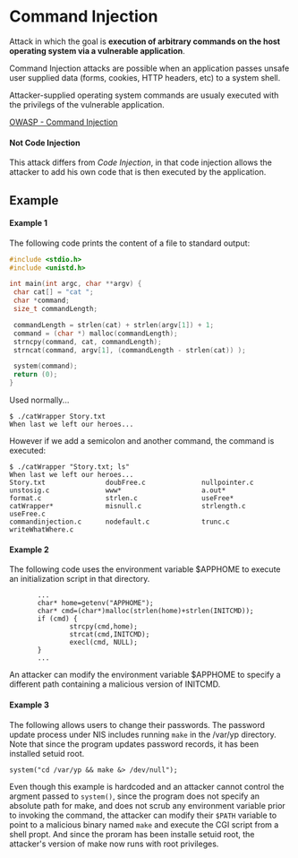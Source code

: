 # Command Injection

Attack in which the goal is __execution of arbitrary commands on the host operating system via a vulnerable application__.

Command Injection attacks are possible when an application passes unsafe user supplied data (forms, cookies, HTTP headers, etc) to a system shell.

Attacker-supplied operating system commands are usualy executed with the privilegs of the vulnerable application.

[OWASP - Command Injection](https://owasp.org/www-community/attacks/Command_Injection)

#### Not Code Injection

This attack differs from _Code Injection_, in that code injection allows the attacker to add his own code that is then executed by the application. 

## Example

#### Example 1

The following code prints the content of a file to standard output:

```c
#include <stdio.h>
#include <unistd.h>

int main(int argc, char **argv) {
 char cat[] = "cat ";
 char *command;
 size_t commandLength;

 commandLength = strlen(cat) + strlen(argv[1]) + 1;
 command = (char *) malloc(commandLength);
 strncpy(command, cat, commandLength);
 strncat(command, argv[1], (commandLength - strlen(cat)) );

 system(command);
 return (0);
}
```

Used normally...

```
$ ./catWrapper Story.txt
When last we left our heroes...
```

However if we add a semicolon and another command, the command is executed:

```
$ ./catWrapper "Story.txt; ls"
When last we left our heroes...
Story.txt               doubFree.c              nullpointer.c
unstosig.c              www*                    a.out*
format.c                strlen.c                useFree*
catWrapper*             misnull.c               strlength.c             useFree.c
commandinjection.c      nodefault.c             trunc.c                 writeWhatWhere.c
```

#### Example 2

The following code uses the environment variable $APPHOME to execute an initialization script in that directory.

```
       ...
       char* home=getenv("APPHOME");
       char* cmd=(char*)malloc(strlen(home)+strlen(INITCMD));
       if (cmd) {
               strcpy(cmd,home);
               strcat(cmd,INITCMD);
               execl(cmd, NULL);
       }
       ...
```

An attacker can modify the environment variable $APPHOME to specify a different path containing a malicious version of INITCMD.


#### Example 3

The following allows users to change their passwords. The password update process under NIS includes running `make` in the /var/yp directory. Note that since the program updates password records, it has been installed setuid root.

```
system("cd /var/yp && make &> /dev/null");
```

Even though this example is hardcoded and an attacker cannot control the argment passed to `system()`, since the program does not specify an absolute path for make, and does not scrub any environment variable prior to invoking the command, the attacker can modify their `$PATH` variable to point to a malicious binary named `make` and execute the CGI script from a shell propt. And since the proram has been installe setuid root, the attacker's version of make now runs with root privileges.